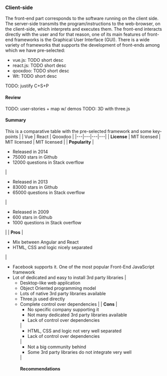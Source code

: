 ### Client-side

The front-end part corresponds to the software running on the client side. The server-side transmits the program/instructions to the web-browser, on the client-side, which interprets and executes them. The front-end interacts directly with the user and for that reason, one of its main features of front-end frameworks is the Graphical User Interface (GUI). There is a wide variety of frameworks that supports the development of front-ends among which we have pre-selected:
  - vue.js: TODO short desc
  - react.js: TODO short desc
  - qooxdoo: TODO short desc
  - Wt: TODO short desc

TODO: justify C+S+P

#### Review

TODO: user-stories + map w/ demos
TODO: 3D with three.js

#### Summary

This is a comparative table with the pre-selected framework and some key-points
|   | Vue | React | Qooxdoo |
|---|---|---|---|
|  **License**   | MIT licensed | MIT licensed | MIT licensed |
| **Popularity** | <ul><li>Released in 2014</li><li>75000 stars in Github</li><li>12000 questions in Stack overflow</li></ul> | <ul><li>Released in 2013</li><li>83000 stars in Github</li><li>65000 questions in Stack overflow</li></ul> | <ul><li>Released in 2009</li><li>600 stars in Github</li><li>1000 questions in Stack overflow</li></ul> |
|    **Pros**    | <ul><li>Mix between Angular and React</li><li>HTML, CSS and logic nicely separated</li></ul> | <ul><li>Facebook supports it. One of the most popular Front-End JavaScript framework</li><li>Lot of dedicated and easy to install 3rd party libraries | <ul><li>Desktop-like web application</li><li>Object Oriented programming model</li><li>Lots of native 3rd party libraries available</li><li>Three.js used directly</li><li>Complete control over dependencies |
|    **Cons**    | <ul><li>No specific company supporting it</li><li>Not many dedicated 3rd party libraries available</li><li>Lack of control over dependencies</li></ul> | <ul><li>HTML, CSS and logic not very well separated</li><li>Lack of control over dependencies</li></ul> | <ul><li>Not a big community behind</li><li>Some 3rd party libraries do not integrate very well</li></ul> |


#### Recommendations
